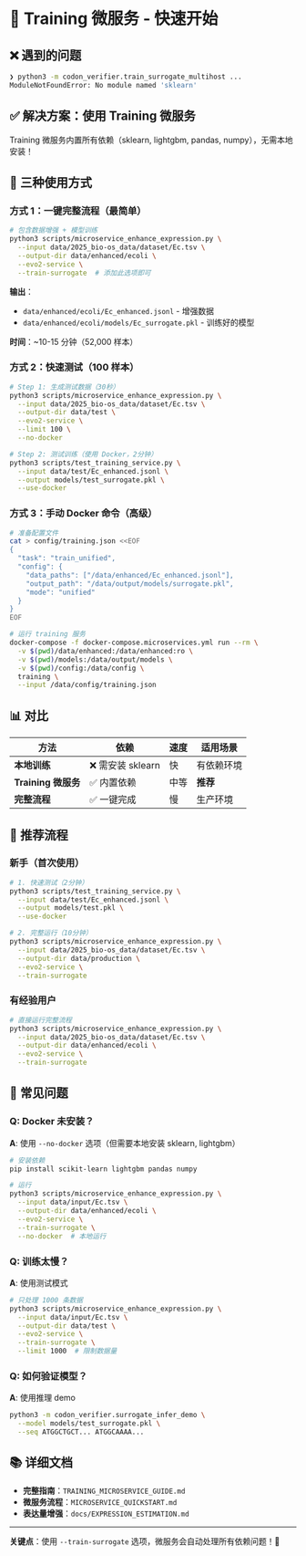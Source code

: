 # 🚀 Training 微服务 - 快速开始

## ❌ 遇到的问题

```bash
❯ python3 -m codon_verifier.train_surrogate_multihost ...
ModuleNotFoundError: No module named 'sklearn'
```

## ✅ 解决方案：使用 Training 微服务

Training 微服务内置所有依赖（sklearn, lightgbm, pandas, numpy），无需本地安装！

## 🎯 三种使用方式

### 方式 1：一键完整流程（最简单）

```bash
# 包含数据增强 + 模型训练
python3 scripts/microservice_enhance_expression.py \
  --input data/2025_bio-os_data/dataset/Ec.tsv \
  --output-dir data/enhanced/ecoli \
  --evo2-service \
  --train-surrogate  # 添加此选项即可
```

**输出**：
- `data/enhanced/ecoli/Ec_enhanced.jsonl` - 增强数据
- `data/enhanced/ecoli/models/Ec_surrogate.pkl` - 训练好的模型

**时间**：~10-15 分钟（52,000 样本）

### 方式 2：快速测试（100 样本）

```bash
# Step 1: 生成测试数据（30秒）
python3 scripts/microservice_enhance_expression.py \
  --input data/2025_bio-os_data/dataset/Ec.tsv \
  --output-dir data/test \
  --evo2-service \
  --limit 100 \
  --no-docker

# Step 2: 测试训练（使用 Docker，2分钟）
python3 scripts/test_training_service.py \
  --input data/test/Ec_enhanced.jsonl \
  --output models/test_surrogate.pkl \
  --use-docker
```

### 方式 3：手动 Docker 命令（高级）

```bash
# 准备配置文件
cat > config/training.json <<EOF
{
  "task": "train_unified",
  "config": {
    "data_paths": ["/data/enhanced/Ec_enhanced.jsonl"],
    "output_path": "/data/output/models/surrogate.pkl",
    "mode": "unified"
  }
}
EOF

# 运行 training 服务
docker-compose -f docker-compose.microservices.yml run --rm \
  -v $(pwd)/data/enhanced:/data/enhanced:ro \
  -v $(pwd)/models:/data/output/models \
  -v $(pwd)/config:/data/config \
  training \
  --input /data/config/training.json
```

## 📊 对比

| 方法 | 依赖 | 速度 | 适用场景 |
|------|------|------|---------|
| **本地训练** | ❌ 需安装 sklearn | 快 | 有依赖环境 |
| **Training 微服务** | ✅ 内置依赖 | 中等 | **推荐** |
| **完整流程** | ✅ 一键完成 | 慢 | 生产环境 |

## 🎉 推荐流程

### 新手（首次使用）

```bash
# 1. 快速测试（2分钟）
python3 scripts/test_training_service.py \
  --input data/test/Ec_enhanced.jsonl \
  --output models/test.pkl \
  --use-docker

# 2. 完整运行（10分钟）
python3 scripts/microservice_enhance_expression.py \
  --input data/2025_bio-os_data/dataset/Ec.tsv \
  --output-dir data/production \
  --evo2-service \
  --train-surrogate
```

### 有经验用户

```bash
# 直接运行完整流程
python3 scripts/microservice_enhance_expression.py \
  --input data/2025_bio-os_data/dataset/Ec.tsv \
  --output-dir data/enhanced/ecoli \
  --evo2-service \
  --train-surrogate
```

## 🐛 常见问题

### Q: Docker 未安装？

**A**: 使用 `--no-docker` 选项（但需要本地安装 sklearn, lightgbm）

```bash
# 安装依赖
pip install scikit-learn lightgbm pandas numpy

# 运行
python3 scripts/microservice_enhance_expression.py \
  --input data/input/Ec.tsv \
  --output-dir data/enhanced/ecoli \
  --evo2-service \
  --train-surrogate \
  --no-docker  # 本地运行
```

### Q: 训练太慢？

**A**: 使用测试模式

```bash
# 只处理 1000 条数据
python3 scripts/microservice_enhance_expression.py \
  --input data/input/Ec.tsv \
  --output-dir data/test \
  --evo2-service \
  --train-surrogate \
  --limit 1000  # 限制数据量
```

### Q: 如何验证模型？

**A**: 使用推理 demo

```bash
python3 -m codon_verifier.surrogate_infer_demo \
  --model models/test_surrogate.pkl \
  --seq ATGGCTGCT... ATGGCAAAA...
```

## 📚 详细文档

- **完整指南**：`TRAINING_MICROSERVICE_GUIDE.md`
- **微服务流程**：`MICROSERVICE_QUICKSTART.md`
- **表达量增强**：`docs/EXPRESSION_ESTIMATION.md`

---

**关键点**：使用 `--train-surrogate` 选项，微服务会自动处理所有依赖问题！🚀

